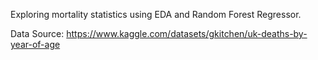 Exploring mortality statistics using EDA and Random Forest Regressor.

Data Source: https://www.kaggle.com/datasets/gkitchen/uk-deaths-by-year-of-age
